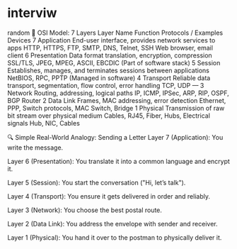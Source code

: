 # interviw
random
🧱 OSI Model: 7 Layers
Layer	Name	Function	Protocols / Examples	Devices
7	Application	End-user interface, provides network services to apps	HTTP, HTTPS, FTP, SMTP, DNS, Telnet, SSH	Web browser, email client
6	Presentation	Data format translation, encryption, compression	SSL/TLS, JPEG, MPEG, ASCII, EBCDIC	(Part of software stack)
5	Session	Establishes, manages, and terminates sessions between applications	NetBIOS, RPC, PPTP	(Managed in software)
4	Transport	Reliable data transport, segmentation, flow control, error handling	TCP, UDP	—
3	Network	Routing, addressing, logical paths	IP, ICMP, IPSec, ARP, RIP, OSPF, BGP	Router
2	Data Link	Frames, MAC addressing, error detection	Ethernet, PPP, Switch protocols, MAC	Switch, Bridge
1	Physical	Transmission of raw bit stream over physical medium	Cables, RJ45, Fiber, Hubs, Electrical signals	Hub, NIC, Cables

🔍 Simple Real-World Analogy: Sending a Letter
Layer 7 (Application): You write the message.

Layer 6 (Presentation): You translate it into a common language and encrypt it.

Layer 5 (Session): You start the conversation ("Hi, let’s talk").

Layer 4 (Transport): You ensure it gets delivered in order and reliably.

Layer 3 (Network): You choose the best postal route.

Layer 2 (Data Link): You address the envelope with sender and receiver.

Layer 1 (Physical): You hand it over to the postman to physically deliver it.
